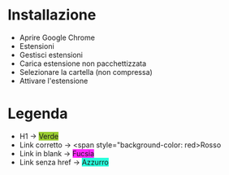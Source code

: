# Installazione
- Aprire Google Chrome
- Estensioni
- Gestisci estensioni
- Carica estensione non pacchettizzata
- Selezionare la cartella (non compressa)
- Attivare l'estensione

# Legenda
- H1 -> <span style="background-color: yellowgreen">Verde</span>
- Link corretto -> <span style="background-color: red>Rosso</span>
- Link in blank -> <span style="background-color: rgb(255, 40, 255)">Fucsia</span>
- Link senza href -> <span style="background-color: rgb(40, 255, 219)">Azzurro</span>
